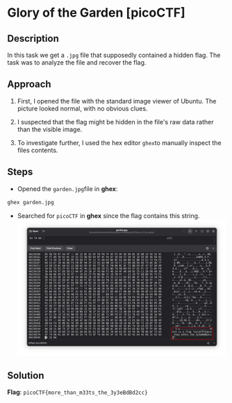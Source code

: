 # Glory of the Garden [picoCTF]

## Description
In this task we get a `.jpg` file that supposedly contained a hidden flag. The task was to analyze the file and recover the flag.

## Approach
1. First, I opened the file with the standard image viewer of Ubuntu. The picture looked normal, with no obvious clues.

2. I suspected that the flag might be hidden in the file's raw data rather than the visible image.

3. To investigate further, I used the hex editor `ghex`to manually inspect the files contents.

## Steps
- Opened the `garden.jpg`file in **ghex**:
```bash
ghex garden.jpg
```
- Searched for `picoCTF` in **ghex** since the flag contains this string.
![ghex screenshot showing the flag](screen.png)

## Solution
**Flag**: `picoCTF{more_than_m33ts_the_3y3eBdBd2cc}`
